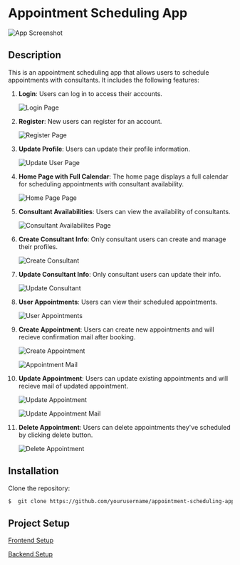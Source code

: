 # Appointment Scheduling App


![App Screenshot](github_images/Home.PNG)



## Description


This is an appointment scheduling app that allows users to schedule appointments with consultants. It includes the following features:


1. **Login**: Users can log in to access their accounts.

    ![Login Page](github_images/Login.PNG)


2. **Register**: New users can register for an account.

    ![Register Page](github_images/Register.PNG)


3. **Update Profile**: Users can update their profile information.

    ![Update User Page](github_images/Update%20User.PNG)


4. **Home Page with Full Calendar**: The home page displays a full calendar for scheduling appointments with consultant availability.

    ![Home Page Page](github_images/Home.PNG)


5. **Consultant Availabilities**: Users can view the availability of consultants.

    ![Consultant Availabilites Page](github_images/Consultant%20availabilities.PNG)


6. **Create Consultant Info**: Only consultant users can create and manage their profiles.

    ![Create Consultant](github_images/create%20consultant%20info.PNG)


7. **Update Consultant Info**: Only consultant users can update their info.

    ![Update Consultant](github_images/update%20consultant%20info.PNG)


8. **User Appointments**: Users can view their scheduled appointments.

    ![User Appointments](github_images/My%20Appointments.PNG)


9. **Create Appointment**: Users can create new appointments and will recieve confirmation mail after booking.

    ![Create Appointment](github_images/create%20appointment.PNG)

    ![Appointment Mail](github_images/create%20appointment%20mail.PNG)


10. **Update Appointment**: Users can update existing appointments and will recieve mail of updated appointment.

    ![Update Appointment](github_images/update%20appointment.PNG)

    ![Update Appointment Mail](github_images/update%20appointment%20mail.PNG)


11. **Delete Appointment**: Users can delete appointments they've scheduled by clicking delete button.

    ![Delete Appointment](github_images/My%20Appointments.PNG)



## Installation

Clone the repository:
```bash
$  git clone https://github.com/yourusername/appointment-scheduling-app.git
```


## Project Setup 
[Frontend Setup](https://github.com/Asad474/Appointment-Scheduling-App/tree/main/frontend)

[Backend Setup](https://github.com/Asad474/Appointment-Scheduling-App/tree/main/backend)